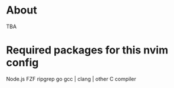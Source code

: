 # About
TBA


# Required packages for this nvim config

Node.js
FZF
ripgrep
go
gcc | clang | other C compiler 
